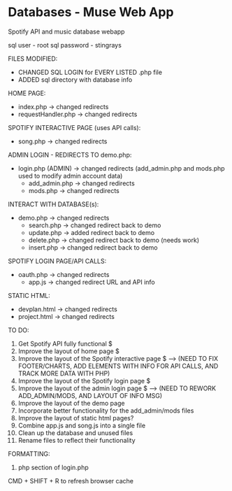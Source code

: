 # Databases - Muse Web App

Spotify API and music database webapp

sql user - root
sql password - stingrays

FILES MODIFIED:

- CHANGED SQL LOGIN for EVERY LISTED .php file
- ADDED sql directory with database info

HOME PAGE:

- index.php -> changed redirects
- requestHandler.php -> changed redirects

SPOTIFY INTERACTIVE PAGE (uses API calls):

- song.php -> changed redirects

ADMIN LOGIN - REDIRECTS TO demo.php:

- login.php (ADMIN) -> changed redirects (add_admin.php and mods.php used to modify admin account data)
  - add_admin.php -> changed redirects
  - mods.php -> changed redirects

INTERACT WITH DATABASE(s):

- demo.php -> changed redirects
  - search.php -> changed redirect back to demo
  - update.php -> added redirect back to demo
  - delete.php -> changed redirect back to demo (needs work)
  - insert.php -> changed redirect back to demo

SPOTIFY LOGIN PAGE/API CALLS:

- oauth.php -> changed redirects
  - app.js -> changed redirect URL and API info

STATIC HTML:

- devplan.html -> changed redirects
- project.html -> changed redirects

TO DO:

1. Get Spotify API fully functional $
2. Improve the layout of home page $
3. Improve the layout of the Spotify interactive page $ --> (NEED TO FIX FOOTER/CHARTS, ADD ELEMENTS WITH INFO FOR API CALLS, AND TRACK MORE DATA WITH PHP)
4. Improve the layout of the Spotify login page $
5. Improve the layout of the admin login page $ --> (NEED TO REWORK ADD_ADMIN/MODS, AND LAYOUT OF INFO MSG)
6. Improve the layout of the demo page
7. Incorporate better functionality for the add_admin/mods files
8. Improve the layout of static html pages?
9. Combine app.js and song.js into a single file
10. Clean up the database and unused files
11. Rename files to reflect their functionality

FORMATTING:

1. php section of login.php

CMD + SHIFT + R to refresh browser cache
